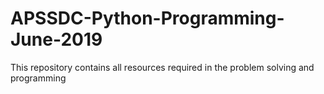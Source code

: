 # APSSDC-Python-Programming-June-2019
This repository contains all resources required in the problem solving and programming 
